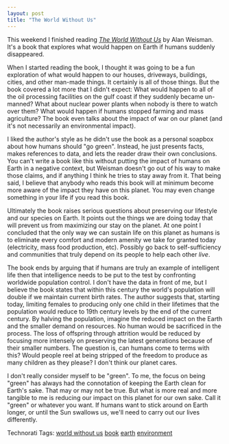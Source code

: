 ```yaml
---
layout: post
title: "The World Without Us"
---
```


<p>This weekend I finished reading <a href="http://www.amazon.com/World-Without-Us-Alan-Weisman/dp/0312347294/ref=pd_bbs_sr_1?ie=UTF8&amp;s=books&amp;qid=1210595691&amp;sr=8-1" target="_blank"><em>The World Without Us</em></a> by Alan Weisman.  It's a book that explores what would happen on Earth if humans suddenly disappeared.  </p>
  
<p>When I started reading the book, I thought it was going to be a fun exploration of what would happen to our houses, driveways, buildings, cities, and other man-made things.  It certainly is all of those things.  But the book covered a lot more that I didn't expect: What would happen to all of the oil processing facilities on the gulf coast if they suddenly became un-manned?  What about nuclear power plants when nobody is there to watch over them?  What would happen if humans stopped farming and mass agriculture?  The book even talks about the impact of war on our planet (and it's not necessarily an environmental impact).  </p>
  
<p>I liked the author's style as he didn't use the book as a personal soapbox about how humans should "go green".  Instead, he just presents facts, makes references to data, and lets the reader draw their own conclusions.  You can't write a book like this without putting the impact of humans on Earth in a negative context, but Weisman doesn't go out of his way to make those claims, and if anything I think he tries to stay away from it.  That being said, I believe that anybody who reads this book will at minimum become more aware of the impact they have on this planet.  You may even change something in your life if you read this book.</p>
  
<p>Ultimately the book raises serious questions about preserving our lifestyle and our species on Earth.  It points out the things we are doing today that will prevent us from maximizing our stay on the planet.  At one point I concluded that the only way we can sustain life on this planet as humans is to eliminate every comfort and modern amenity we take for granted today (electricity, mass food production, etc).  Possibly go back to self-sufficiency and communities that truly depend on its people to help each other <em>live</em>.</p>
  
<p>The book ends by arguing that if humans are truly an example of intelligent life then that intelligence needs to be put to the test by confronting worldwide population control.  I don't have the data in front of me, but I believe the book states that within this century the world's population will double if we maintain current birth rates.  The author suggests that, starting today, limiting females to producing only one child in their lifetimes that the population would reduce to 19th century levels by the end of the current century.  By halving the population, imagine the reduced impact on the Earth and the smaller demand on resources.  No human would be sacrificed in the process.  The loss of offspring through attrition would be reduced by focusing more intensely on preserving the latest generations because of their smaller numbers.  The question is, can humans come to terms with this?  Would people reel at being stripped of the freedom to produce as many children as they please?  I don't think our planet cares.</p>
  
<p>I don't really consider myself to be "green".  To me, the focus on being "green" has always had the connotation of keeping the Earth clean for Earth's sake.  That may or may not be true.  But what is more real and more tangible to me is reducing our impact on this planet for our own sake.  Call it "green" or whatever you want.  If humans want to stick around on Earth longer, or until the Sun swallows us, we'll need to carry out our lives differently.</p>
  
<div class="tags" id="scid:0767317B-992E-4b12-91E0-4F059A8CECA8:553cdd08-80b1-4b48-b9bb-cda76c5960bf">Technorati Tags: <a href="http://technorati.com/tags/world%20without%20us" target="_blank" rel="tag">world without us</a> <a href="http://technorati.com/tags/book" target="_blank" rel="tag">book</a> <a href="http://technorati.com/tags/earth" target="_blank" rel="tag">earth</a> <a href="http://technorati.com/tags/environment" target="_blank" rel="tag">environment</a></div> 

